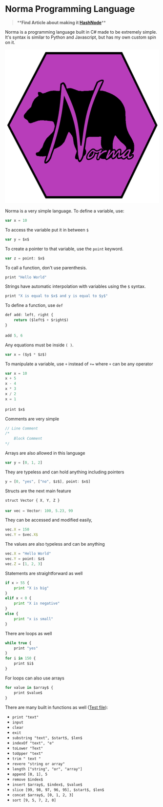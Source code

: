 # Norma Programming Language

> \*\***Find Article about making it [HashNode](https://jbrosdev.hashnode.dev/guide-to-building-your-own-programming-language-with-c)**\*\*

Norma is a programming language built in C# made to be extremely simple. It's syntax is similar to Python and Javascript, but has my own custom spin on it. 

![Icon](images/Norma%20(526px).png)

Norma is a very simple language. To define a variable, use:
```js
var x = 10
```
To access the variable put it in between `$`
```js
var y = $x$
```
To create a pointer to that variable, use the `point` keyword. 
```js
var z = point: $x$
```
To call a function, don't use parenthesis.
```js
print "Hello World"
```
Strings have automatic interpolation with variables using the `$` syntax.
```js
print "X is equal to $x$ and y is equal to $y$"
```
To define a function, use `def`
```js
def add: left, right {
    return ($left$ + $right$)
}

add 5, 6
```
Any equations must be inside `( )`.
```js
var x = ($y$ * $z$)
```
To manipulate a variable, use `+` instead of `+=` where `+` can be any operator
```js
var x = 10
x + 5
x - 4
x * 3
x / 2
x = 1

print $x$
```
Comments are very simple
```js
// Line Comment
/*
    Block Comment
*/
```
Arrays are also allowed in this language
```js
var y = [0, 1, 2]
```
They are typeless and can hold anything including pointers
```js
y = [0, "yes", ["no", $z$], point: $x$]
```
Structs are the next main feature
```js
struct Vector { X, Y, Z }

var vec = Vector: 100, 5.23, 99
```
They can be accessed and modified easily,
```js
vec.X = 150
vec.Y = $vec.X$
```
The values are also typeless and can be anything
```js
vec.X = "Hello World"
vec.Y = point: $z$
vec.Z = [1, 2, 3]
```
Statements are straightforward as well
```py
if x > 55 { 
    print "X is big"
}
elif x < 0 {
    print "X is negative"
}
else { 
    print "x is small"
}
```
There are loops as well
```js
while true {
    print "yes"
}
for i in 150 {
    print $i$
}
```
For loops can also use arrays 
```js
for value in $array$ {
    print $value$
}
```
There are many built in functions as well ([Test file](FunctionTesting.norm)):
- `print "text"`
- `input`
- `clear`
- `exit`
- `substring "text", $start$, $len$`
- `indexOf "text", "e"`
- `toLower "Text"`
- `toUpper "text"`
- `trim " text "`
- `revere "string or array"`
- `length ["string", "or", "array"]`
- `append [0, 1], 5`
- `remove $index$`
- `insert $array$, $index$, $value$`
- `slice [99, 98, 97, 96, 95], $start$, $len$ `
- `concat $array$, [0, 1, 2, 3]`
- `sort [9, 5, 7, 2, 0]`